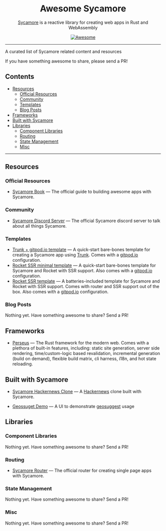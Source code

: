 <h1 align="center">Awesome Sycamore</h1>
<p align="center"><a href="https://sycamore-rs.netlify.app">Sycamore</a> is a reactive library for creating web apps in Rust and WebAssembly</p>

<div align="center">
    <a href="https://awesome.re">
        <img src="https://awesome.re/badge.svg" alt="Awesome" />
    </a>
</div>

---

A curated list of Sycamore related content and resources

If you have something awesome to share, please send a PR!

## Contents

- [Resources](#resources)
  - [Official Resources](#official-resources)
  - [Community](#community)
  - [Templates](#templates)
  - [Blog Posts](#blog-posts)
- [Frameworks](#frameworks)
- [Built with Sycamore](#built-with-sycamore)
- [Libraries](#libraries)
  - [Component Libraries](#component-libraries)
  - [Routing](#routing)
  - [State Management](#state-management)
  - [Misc](#misc)

---

## Resources

### Official Resources

- [Sycamore Book](https://sycamore-rs.netlify.app/docs/getting_started/installation) — The official
  guide to building awesome apps with Sycamore.

### Community

- [Sycamore Discord Server](https://discord.gg/vDwFUmm6mU) — The official Sycamore discord server to
  talk about all things Sycamore.

### Templates

- [Trunk + gitpod.io template](https://github.com/sycamore-rs/sycamore-trunk-gitpod-template) — A
  quick-start bare-bones template for creating a Sycamore app using [Trunk](https://trunkrs.dev).
  Comes with a [gitpod.io](https://www.gitpod.io) configuration.
- [Rocket SSR minimal template](https://github.com/sycamore-rs/sycamore-rocket-minimal-template) — A
  quick-start bare-bones template for Sycamore and Rocket with SSR support. Also comes with a
  [gitpod.io](https://www.gitpod.io) configuration.
- [Rocket SSR template](https://github.com/sycamore-rs/sycamore-rocket-template) — A
  batteries-included template for Sycamore and Rocket with SSR support. Comes with router and SSR
  support out of the box. Also comes with a [gitpod.io](https://www.gitpod.io) configuration.

### Blog Posts

Nothing yet. Have something awesome to share? Send a PR!

## Frameworks

- [Perseus](https://github.com/arctic-hen7/perseus) — The Rust framework for the modern web. Comes
  with a plethora of built-in features, including: static site generation, server side rendering,
  time/custom-logic based revalidation, incremental generation (build on demand), flexible build
  matrix, cli harness, i18n, and hot state reloading.

## Built with Sycamore

- [Sycamore Hackernews Clone](https://github.com/sycamore-rs/hackernews-sycamore) — A
  [Hackernews](https://news.ycombinator.com) clone built with Sycamore.

- [Geossuget Demo](https://geosuggest.herokuapp.com/) — A
  UI to demonstrate [geosuggest](https://github.com/estin/geosuggest) usage

## Libraries

### Component Libraries

Nothing yet. Have something awesome to share? Send a PR!

### Routing

- [Sycamore Router](https://github.com/sycamore-rs/sycamore/tree/master/packages/sycamore-router) —
  The official router for creating single page apps with Sycamore.

### State Management

Nothing yet. Have something awesome to share? Send a PR!

### Misc

Nothing yet. Have something awesome to share? Send a PR!
